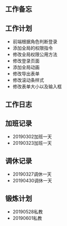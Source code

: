 ## 工作备忘

## 工作计划
- 前端根据角色判断登录
- 添加全局的权限指令
- 修改全局权限公用方法
- 修改登录页面
- 添加全局动画
- 修改导出表单
- 修改滚动条样式
- 修改表单大小以及输入框

## 工作日志

## 加班记录
- 20190302加班一天
- 20190323加班一天
## 调休记录
- 20190327调休一天
- 20190430调休一天

## 锻炼计划
- 20190528私教
- 20190601私教







